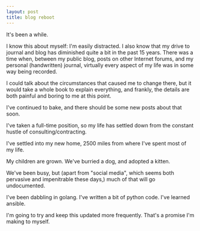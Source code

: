 ```yaml
---
layout: post
title: blog reboot
---
```

  
  It's been a while. 
  
  I know this about myself: I'm easily distracted. I also know that my drive to journal and blog has diminished quite a bit in the
  past 15 years. There was a time when, between my public blog, posts on other Internet forums, and my personal (handwritten) journal, 
  virtually every aspect of my life was in some way being recorded.
  
  I could talk about the circumstances that caused me to change there, but it would take a whole book to explain everything, and frankly, 
  the details are both painful and boring to me at this point.
  
  I've continued to bake, and there should be some new posts about that soon. 
  
  I've taken a full-time position, so my life has settled down from the constant hustle of consulting/contracting. 
  
  I've settled into my new home, 2500 miles from where I've spent most of my life. 
  
  My children are grown. We've burried a dog, and adopted a kitten.
  
  We've been busy, but (apart from "social media", which seems both pervasive and impenitrable these days,) much of that will go 
  undocumented. 
  
  I've been dabbling in golang. I've written a bit of python code. I've learned ansible. 
  
  I'm going to try and keep this updated more frequently. That's a promise I'm making to myself. 
